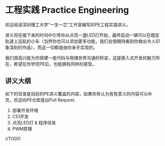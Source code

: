 # 工程实践 Practice Engineering

欢迎阅读深圳理工大学“一生一芯”工作室编写的PE工程实践讲义。

讲义将在接下来的时间中引导你从点亮一盏LED灯开始，最终启动一辆可以在既定轨道上巡航的小车（当然你也可以添加更多功能，我们会很期待看到你做出令人印象深刻的作品），而这一切都是由你亲手实现的。

我们很高兴能为你搭建一座代码与物理世界沟通的桥梁，这是嵌入式开发的魅力所在，希望在你学完PE后，也能拥有同样的感受。

## 讲义大纲
如下的目录是目前的PE讲义覆盖的内容，如果你有认为有有意义的内容可以补充，欢迎向PE仓库提出Pull Request.
1. 部署开发环境
2. C51开发
3. 点亮LED灯 & 程序烧录
4. PWM原理

//TODO